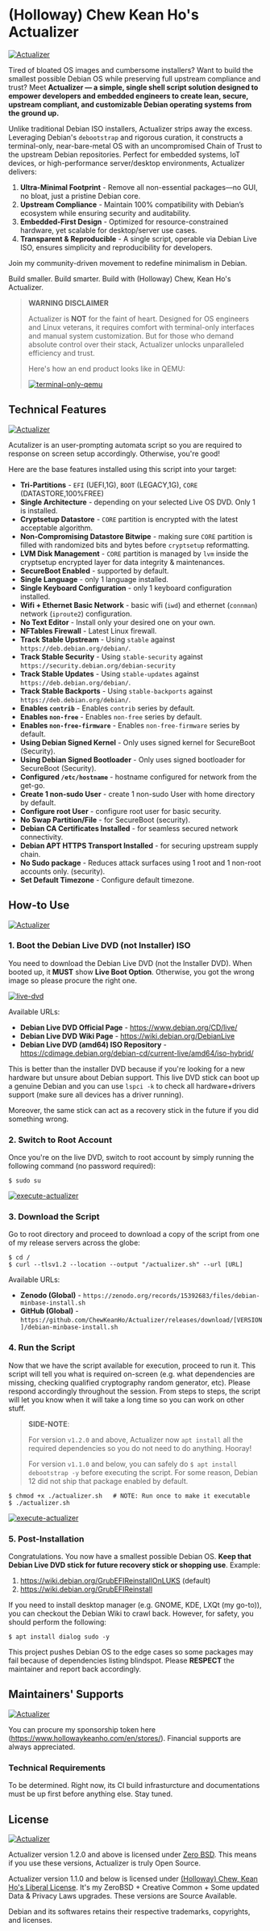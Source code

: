 # (Holloway) Chew Kean Ho's Actualizer

[![Actualizer](src/icons/animated-banner_1200x100.svg)](#)

Tired of bloated OS images and cumbersome installers? Want to build the
smallest possible Debian OS while preserving full upstream compliance and
trust? Meet **Actualizer — a simple, single shell script solution designed to
empower developers and embedded engineers to create lean, secure, upstream
compliant, and customizable Debian operating systems from the ground up.**

Unlike traditional Debian ISO installers, Actualizer strips away the excess.
Leveraging Debian's `debootstrap` and rigorous curation, it constructs a
terminal-only, near-bare-metal OS with an uncompromised Chain of Trust to the
upstream Debian repositories. Perfect for embedded systems, IoT devices, or
high-performance server/desktop environments, Actualizer delivers:

1. **Ultra-Minimal Footprint** - Remove all non-essential packages—no GUI,
    no bloat, just a pristine Debian core.
2. **Upstream Compliance** - Maintain 100% compatibility with Debian’s
   ecosystem while ensuring security and auditability.
3. **Embedded-First Design** - Optimized for resource-constrained hardware,
   yet scalable for desktop/server use cases.
4. **Transparent & Reproducible** - A single script, operable via Debian Live
   ISO, ensures simplicity and reproducibility for developers.

Join my community-driven movement to redefine minimalism in Debian.

Build smaller. Build smarter. Build with (Holloway) Chew, Kean Ho's Actualizer.

> **WARNING DISCLAIMER**
>
> Actualizer is **NOT** for the faint of heart. Designed for OS engineers
> and Linux veterans, it requires comfort with terminal-only interfaces and
> manual system customization. But for those who demand absolute control over
> their stack, Actualizer unlocks unparalleled efficiency and trust.
>
> Here's how an end product looks like in QEMU:
>
> [![terminal-only-qemu](src/screenshots/terminal-only-qemu.jpg)](#)




## Technical Features

[![Actualizer](src/icons/animated-banner_1200x100.svg)](#)

Acutalizer is an user-prompting automata script so you are required to response
on screen setup accordingly. Otherwise, you're good!

Here are the base features installed using this script into your target:

* **Tri-Partitions** - `EFI` (UEFI,1G), `BOOT` (LEGACY,1G), `CORE` (DATASTORE,100%FREE)
* **Single Architecture** - depending on your selected Live OS DVD. Only 1
                            is installed.
* **Cryptsetup Datastore** - `CORE` partition is encrypted with the latest
                             acceptable algorithm.
* **Non-Compromising Datastore Bitwipe** - making sure `CORE` partition is
                                           filled with randomized bits and bytes
                                           before `cryptsetup` reformatting.
* **LVM Disk Management** - `CORE` partition is managed by `lvm` inside the
                             cryptsetup encrypted layer for data integrity &
                             maintenances.
* **SecureBoot Enabled** - supported by default.
* **Single Language** - only 1 language installed.
* **Single Keyboard Configuration** - only 1 keyboard configuration installed.
* **Wifi + Ethernet Basic Network** - basic wifi (`iwd`) and ethernet
                                      (`connman`) network (`iproute2`)
                                      configuration.
* **No Text Editor** - Install only your desired one on your own.
* **NFTables Firewall** - Latest Linux firewall.
* **Track Stable Upstream**  - Using `stable` against
                               `https://deb.debian.org/debian/`.
* **Track Stable Security**  - Using `stable-security` against
                               `https://security.debian.org/debian-security`
* **Track Stable Updates**   - Using `stable-updates` against
                               `https://deb.debian.org/debian/`.
* **Track Stable Backports** - Using `stable-backports` against
                              `https://deb.debian.org/debian/`.
* **Enables `contrib`** - Enables `contrib` series by default.
* **Enables `non-free`** - Enables `non-free` series by default.
* **Enables `non-free-firmware`** - Enables `non-free-firmware` series by
                                    default.
* **Using Debian Signed Kernel** - Only uses signed kernel for
                                   SecureBoot (Security).
* **Using Debian Signed Bootloader** - Only uses signed bootloader for
                                       SecureBoot (Security).
* **Configured `/etc/hostname`** - hostname configured for network from the
                                   get-go.
* **Create 1 non-sudo User** - create 1 non-sudo User with home directory by
                               default.
* **Configure root User** - configure root user for basic security.
* **No Swap Partition/File** - for SecureBoot (security).
* **Debian CA Certificates Installed** - for seamless secured network
                                         connectivity.
* **Debian APT HTTPS Transport Installed** - for securing upstream supply chain.
* **No Sudo package** - Reduces attack surfaces using 1 root and 1 non-root
                        accounts only. (security).
* **Set Default Timezone** - Configure default timezone.




## How-to Use

[![Actualizer](src/icons/animated-banner_1200x100.svg)](#)



### 1. Boot the Debian Live DVD (not Installer) ISO

You need to download the Debian Live DVD (not the Installer DVD). When booted
up, it **MUST** show **Live Boot Option**. Otherwise, you got the wrong image
so please procure the right one.

[![live-dvd](src/screenshots/live-dvd.jpg)](#)


Available URLs:

* **Debian Live DVD Official Page** - https://www.debian.org/CD/live/
* **Debian Live DVD Wiki Page** - https://wiki.debian.org/DebianLive
* **Debian Live DVD (amd64) ISO Repository** - https://cdimage.debian.org/debian-cd/current-live/amd64/iso-hybrid/

This is better than the installer DVD because if you're looking for a new
hardware but unsure about Debian support. This live DVD stick can boot up a
genuine Debian and you can use `lspci -k` to check all hardware+drivers
support (make sure all devices has a driver running).

Moreover, the same stick can act as a recovery stick in the future if you
did something wrong.



### 2. Switch to Root Account

Once you're on the live DVD, switch to root account by simply running the
following command (no password required):

```
$ sudo su
```

[![execute-actualizer](src/screenshots/switch-to-root.jpg)](#)



### 3. Download the Script

Go to root directory and proceed to download a copy of the script from one of
my release servers across the globe:

```
$ cd /
$ curl --tlsv1.2 --location --output "/actualizer.sh" --url [URL]
```

Available URLs:

* **Zenodo (Global)** - `https://zenodo.org/records/15392683/files/debian-minbase-install.sh`
* **GitHub (Global)** - `https://github.com/ChewKeanHo/Actualizer/releases/download/[VERSION]/debian-minbase-install.sh`



### 4. Run the Script

Now that we have the script available for execution, proceed to run it. This
script will tell you what is required on-screen (e.g. what dependencies are
missing, checking qualified cryptography random generator, etc). Please
respond accordingly throughout the session. From steps to steps, the script
will let you know when it will take a long time so you can work on other stuff.

> **SIDE-NOTE**:
>
> For version `v1.2.0` and above, Actualizer now `apt install` all the
> required dependencies so you do not need to do anything. Hooray!
>
> For version `v1.1.0` and below, you can safely do
> `$ apt install debootstrap -y` before executing the script. For some
> reason, Debian 12 did not ship that package enabled by default.

```
$ chmod +x ./actualizer.sh   # NOTE: Run once to make it executable
$ ./actualizer.sh
```

[![execute-actualizer](src/screenshots/execute-script.jpg)](#)



### 5. Post-Installation

Congratulations. You now have a smallest possible Debian OS.
**Keep that Debian Live DVD stick for future recovery stick or shopping use**.
Example:

1. https://wiki.debian.org/GrubEFIReinstallOnLUKS (default)
2. https://wiki.debian.org/GrubEFIReinstall

If you need to install desktop manager (e.g. GNOME, KDE, LXQt (my go-to)), you
can checkout the Debian Wiki to crawl back. However, for safety, you should
perform the following:

```
$ apt install dialog sudo -y
```

This project pushes Debian OS to the edge cases so some packages may fail
because of dependencies listing blindspot. Please **RESPECT** the maintainer
and report back accordingly.




## Maintainers' Supports

[![Actualizer](src/icons/animated-banner_1200x100.svg)](#)

You can procure my sponsorship token here
(https://www.hollowaykeanho.com/en/stores/). Financial supports are always
appreciated.



### Technical Requirements

To be determined. Right now, its CI build infrasturcture and documentations
must be up first before anything else. Stay tuned.




## License

[![Actualizer](src/icons/animated-banner_1200x100.svg)](#)

Actualizer version 1.2.0 and above is licensed under [Zero BSD](LICENSE.txt).
This means if you use these versions, Actualizer is truly Open Source.

Actualizer version 1.1.0 and below is licensed under
[(Holloway) Chew, Kean Ho's Liberal License](https://doi.org/10.5281/zenodo.13770769).
It's my ZeroBSD + Creative Common + Some updated Data & Privacy Laws upgrades.
These versions are Source Available.

Debian and its softwares retains their respective trademarks, copyrights, and
licenses.
